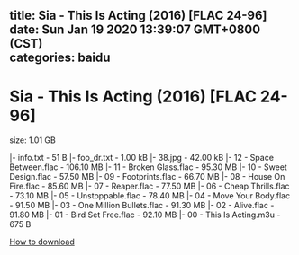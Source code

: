 
title: Sia - This Is Acting (2016) [FLAC 24-96]
date: Sun Jan 19 2020 13:39:07 GMT+0800 (CST)    
categories: baidu
---

# Sia - This Is Acting (2016) [FLAC 24-96]
size: 1.01 GB
 
 
|- info.txt - 51 B
|- foo_dr.txt - 1.00 kB
|- 38.jpg - 42.00 kB
|- 12 - Space Between.flac - 106.10 MB
|- 11 - Broken Glass.flac - 95.30 MB
|- 10 - Sweet Design.flac - 57.50 MB
|- 09 - Footprints.flac - 66.70 MB
|- 08 - House On Fire.flac - 85.60 MB
|- 07 - Reaper.flac - 77.50 MB
|- 06 - Cheap Thrills.flac - 73.10 MB
|- 05 - Unstoppable.flac - 78.40 MB
|- 04 - Move Your Body.flac - 91.50 MB
|- 03 - One Million Bullets.flac - 91.30 MB
|- 02 - Alive.flac - 91.80 MB
|- 01 - Bird Set Free.flac - 92.10 MB
|- 00 - This Is Acting.m3u - 675 B

[How to download](https://bpcam.bemobtrk.com/go/2ceec3aa-1ca2-46d6-b9ff-aaa5c184517c?jno=1305)